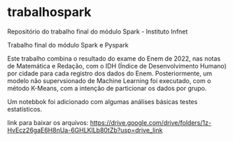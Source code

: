 # trabalhospark
Repositório do trabalho final do módulo Spark - Instituto Infnet

Trabalho final do módulo Spark e Pyspark

Este trabalho combina o resultado do exame do Enem de 2022, nas notas de Matemática e Redação, com o IDH (Índice de Desenvolvimento Humano) por cidade para cada registro dos dados do Enem.
Posteriormente, um modelo não supervsionado de Machine Learning foi executado, com o método K-Means, com a intenção de particionar os dados por grupo.

Um notebbok foi adicionado com algumas análises básicas testes estatísticos. 

link para baixar os arquivos: https://drive.google.com/drive/folders/1z-HvEcz26gaE6H8nUa-6GHLKlLb80tZb?usp=drive_link
